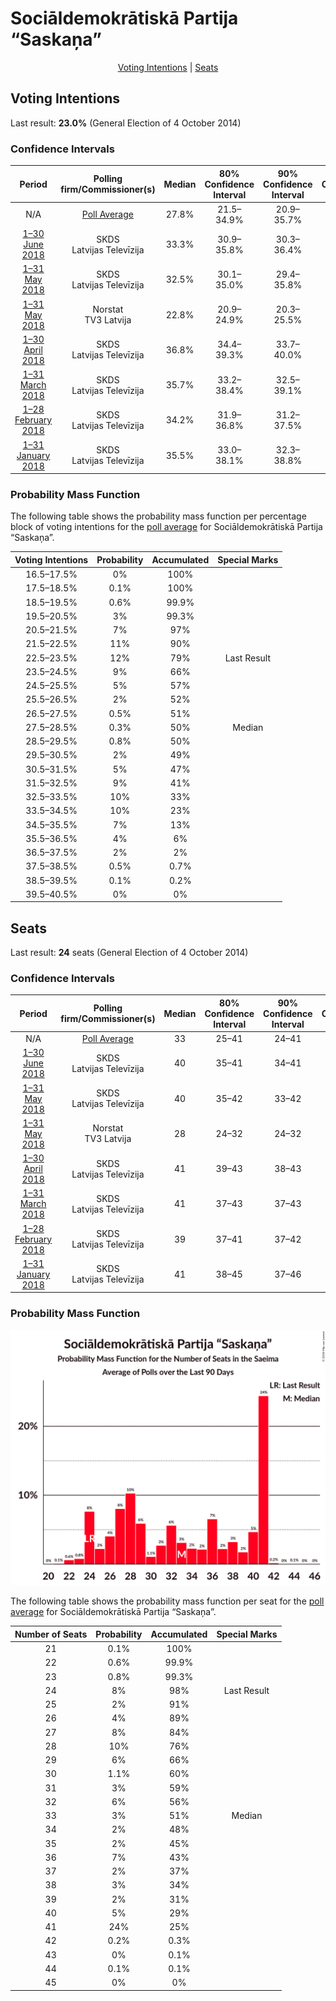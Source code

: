 # Sociāldemokrātiskā Partija “Saskaņa”

<p align="center"><a href="#voting-intentions">Voting Intentions</a> | <a href="#seats">Seats</a></p>

## Voting Intentions

Last result: **23.0%** (General Election of 4 October 2014)

### Confidence Intervals

| Period     | Polling firm/Commissioner(s) | Median | 80% Confidence Interval | 90% Confidence Interval | 95% Confidence Interval | 99% Confidence Interval |
|:----------:|:----------------:|:-----------:|:-----------------------:|:-----------------------:|:-----------------------:|:-----------------------:|
| N/A | [Poll Average](average.html) | 27.8% | 21.5–34.9% | 20.9–35.7% | 20.3–36.4% | 19.3–37.8% |
| [1–30 June 2018](2018-06-30-SKDS.html) | SKDS <br> Latvijas Televīzija | 33.3% | 30.9–35.8% | 30.3–36.4% | 29.7–37.1% | 28.6–38.3% |
| [1–31 May 2018](2018-05-31-SKDS.html) | SKDS <br> Latvijas Televīzija | 32.5% | 30.1–35.0% | 29.4–35.8% | 28.8–36.4% | 27.7–37.6% |
| [1–31 May 2018](2018-05-31-Norstat.html) | Norstat <br> TV3 Latvija | 22.8% | 20.9–24.9% | 20.3–25.5% | 19.9–26.0% | 19.0–27.1% |
| [1–30 April 2018](2018-04-30-SKDS.html) | SKDS <br> Latvijas Televīzija | 36.8% | 34.4–39.3% | 33.7–40.0% | 33.1–40.6% | 32.0–41.8% |
| [1–31 March 2018](2018-03-31-SKDS.html) | SKDS <br> Latvijas Televīzija | 35.7% | 33.2–38.4% | 32.5–39.1% | 31.9–39.8% | 30.7–41.0% |
| [1–28 February 2018](2018-02-28-SKDS.html) | SKDS <br> Latvijas Televīzija | 34.2% | 31.9–36.8% | 31.2–37.5% | 30.6–38.1% | 29.5–39.3% |
| [1–31 January 2018](2018-01-31-SKDS.html) | SKDS <br> Latvijas Televīzija | 35.5% | 33.0–38.1% | 32.3–38.8% | 31.7–39.5% | 30.5–40.7% |

### Probability Mass Function

The following table shows the probability mass function per percentage block of voting intentions for the [poll average](average.html) for Sociāldemokrātiskā Partija “Saskaņa”.

| Voting Intentions | Probability | Accumulated | Special Marks |
|:-----------------:|:-----------:|:-----------:|:-------------:|
| 16.5–17.5% | 0% | 100% |  |
| 17.5–18.5% | 0.1% | 100% |  |
| 18.5–19.5% | 0.6% | 99.9% |  |
| 19.5–20.5% | 3% | 99.3% |  |
| 20.5–21.5% | 7% | 97% |  |
| 21.5–22.5% | 11% | 90% |  |
| 22.5–23.5% | 12% | 79% | Last Result |
| 23.5–24.5% | 9% | 66% |  |
| 24.5–25.5% | 5% | 57% |  |
| 25.5–26.5% | 2% | 52% |  |
| 26.5–27.5% | 0.5% | 51% |  |
| 27.5–28.5% | 0.3% | 50% | Median |
| 28.5–29.5% | 0.8% | 50% |  |
| 29.5–30.5% | 2% | 49% |  |
| 30.5–31.5% | 5% | 47% |  |
| 31.5–32.5% | 9% | 41% |  |
| 32.5–33.5% | 10% | 33% |  |
| 33.5–34.5% | 10% | 23% |  |
| 34.5–35.5% | 7% | 13% |  |
| 35.5–36.5% | 4% | 6% |  |
| 36.5–37.5% | 2% | 2% |  |
| 37.5–38.5% | 0.5% | 0.7% |  |
| 38.5–39.5% | 0.1% | 0.2% |  |
| 39.5–40.5% | 0% | 0% |  |


## Seats

Last result: **24** seats (General Election of 4 October 2014)

### Confidence Intervals

| Period     | Polling firm/Commissioner(s) | Median | 80% Confidence Interval | 90% Confidence Interval | 95% Confidence Interval | 99% Confidence Interval |
|:----------:|:----------------:|:------:|:-----------------------:|:-----------------------:|:-----------------------:|:-----------------------:|
| N/A | [Poll Average](average.html) | 33 | 25–41 | 24–41 | 24–41 | 22–41 |
| [1–30 June 2018](2018-06-30-SKDS.html) | SKDS <br> Latvijas Televīzija | 40 | 35–41 | 34–41 | 33–41 | 31–42 |
| [1–31 May 2018](2018-05-31-SKDS.html) | SKDS <br> Latvijas Televīzija | 40 | 35–42 | 33–42 | 32–42 | 31–45 |
| [1–31 May 2018](2018-05-31-Norstat.html) | Norstat <br> TV3 Latvija | 28 | 24–32 | 24–32 | 23–33 | 22–33 |
| [1–30 April 2018](2018-04-30-SKDS.html) | SKDS <br> Latvijas Televīzija | 41 | 39–43 | 38–43 | 37–45 | 37–46 |
| [1–31 March 2018](2018-03-31-SKDS.html) | SKDS <br> Latvijas Televīzija | 41 | 37–43 | 37–43 | 36–46 | 34–47 |
| [1–28 February 2018](2018-02-28-SKDS.html) | SKDS <br> Latvijas Televīzija | 39 | 37–41 | 37–42 | 36–43 | 34–45 |
| [1–31 January 2018](2018-01-31-SKDS.html) | SKDS <br> Latvijas Televīzija | 41 | 38–45 | 37–46 | 37–46 | 35–48 |

### Probability Mass Function

![Graph with seats probability mass function not yet produced](average-seats-pmf-sociāldemokrātiskāpartija“saskaņa”.png "Seats Probability Mass Function")

The following table shows the probability mass function per seat for the [poll average](average.html) for Sociāldemokrātiskā Partija “Saskaņa”.

| Number of Seats | Probability | Accumulated | Special Marks |
|:---------------:|:-----------:|:-----------:|:-------------:|
| 21 | 0.1% | 100% |  |
| 22 | 0.6% | 99.9% |  |
| 23 | 0.8% | 99.3% |  |
| 24 | 8% | 98% | Last Result |
| 25 | 2% | 91% |  |
| 26 | 4% | 89% |  |
| 27 | 8% | 84% |  |
| 28 | 10% | 76% |  |
| 29 | 6% | 66% |  |
| 30 | 1.1% | 60% |  |
| 31 | 3% | 59% |  |
| 32 | 6% | 56% |  |
| 33 | 3% | 51% | Median |
| 34 | 2% | 48% |  |
| 35 | 2% | 45% |  |
| 36 | 7% | 43% |  |
| 37 | 2% | 37% |  |
| 38 | 3% | 34% |  |
| 39 | 2% | 31% |  |
| 40 | 5% | 29% |  |
| 41 | 24% | 25% |  |
| 42 | 0.2% | 0.3% |  |
| 43 | 0% | 0.1% |  |
| 44 | 0.1% | 0.1% |  |
| 45 | 0% | 0% |  |


